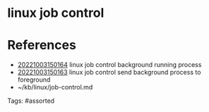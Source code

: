 # linux job control

# References
- [20221003150164](/zet/20221003150164/README.md) linux job control background running process
- [20221003150163](/zet/20221003150163/README.md) linux job control send background process to foreground
- ~/kb/linux/job-control.md

Tags:
    #assorted
